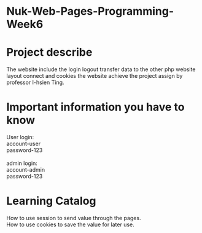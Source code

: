 # Nuk-Web-Pages-Programming-Week6
# Project describe
The website include the login logout transfer data to the other php website layout connect and cookies the website achieve the project assign by professor I-hsien Ting.

# Important information you have to know
User login: </br>
account-user </br>
password-123  </br> 
</br> admin login:  </br>
account-admin  </br>
password-123  </br>
# Learning Catalog
How to use session to send value through the pages. </br>
How to use cookies to save the value for later use.
